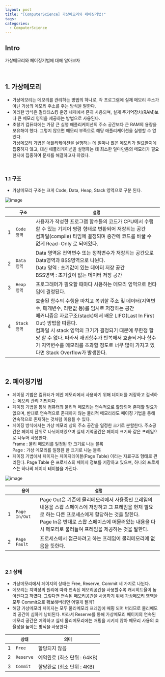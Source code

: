 ```yaml
---
layout: post
title: "[ComputerScience] 가상메모리와 페이징기법!"
tags: 
categories:
  - ComputerScience
---
```


## Intro
가상메모리와 페이징기법에 대해 알아보자

<br/>

## 1. 가상메모리

 - 가상메모리는 메모리를 관리하는 방법의 하나로, 각 프로그램에 실제 메모리 주소가 아닌 가상의 메모리 주소를 주는 방식을 말한다.
 - 이러한 방식은 멀티태스킹 운영 체제에서 흔히 사용되며, 실제 주기억장치(RAM)보다 큰 메모리 영역을 제공하는 방법으로 사용된다.
 - 초창기 컴퓨터에는 가장 큰 실행 애플리케이션의 주소 공간보다 큰 RAM의 용량을 보유해야 했다. 그렇지 않으면 메모리 부족으로 해당 애플리케이션을 실행할 수 없었다. <br/> 가상메모리 기법은 애플리케이션을 실행하는 데 얼마나 많은 메모리가 필요한지에 집중하지 않고, 대신 애플리케이션을 실행하는 데 최소한 얼마만큼의 메모리가 필요한지에 집중하여 문제를 해결하고자 하였다.
 
<br/>

### 1.1 구조

 - 가상메모리 구조는 크게 Code, Data, Heap, Stack 영역으로 구분 된다.
 
![image](https://user-images.githubusercontent.com/51254582/166413272-04105cdf-5873-4409-8abd-5fc34aafea0a.png)

||`구조`|`설명`|
|---|---|---|
|1|`Code 영역`|사용자가 작성한 프로그램 함수들의 코드가 CPU에서 수행할 수 있는 기계어 명령 형태로 변환되어 저장되는 공간 <br/> 컴파일(compile) 타임에 결정되며 중간에 코드를 바꿀 수 없게 Read-Only 로 되어있다.|
|2|`Data 영역`|Data 영역은 전역변수 또는 정적변수가 저장되는 공간으로 Data영역과 BSS영역으로 나뉜다. <br/> Data 영역 : 초기값이 있는 데이터 저장 공간 <br/> BSS영역 : 초기값이 없는 데이터 저장 공간|
|3|`Heap 영역`|프로그래머가 필요할 때마다 사용하는 메모리 영역으로 런타임에 결정된다.|
|4|`Stack 영역`|호출된 함수의 수행을 마치고 복귀할 주소 및 데이터(지역변수, 매개변수, 리턴값 등)를 임시로 저장하는 공간 <br/> 메커니즘은 자료구조(stack)에서 배운 LIFO(Last In First Out) 방법을 따른다. <br/> 컴파일 시 stack 영역의 크기가 결정되기 때문에 무한정 할당 할 수 없다. 따라서 재귀함수가 반복해서 호출되거나 함수가 지역변수를 메모리를 초과할 정도로 너무 많이 가지고 있다면 Stack Overflow가 발생한다.|

<br/>

## 2. 페이징기법
 
 - 페이징 기법은 컴퓨터가 메인 메모리에서 사용하기 위해 데이터를 저장하고 검색하는 메모리 관리 기법이다.
 - 페이징 기법을 통해 컴퓨터의 물리적 메모리는 연속적으로 할당되어 존재할 필요가 없으며, 반대로 연속적으로 존재하지 않는 물리적 메모리라도 페이징 기법을 통해 연속적으로 존재하는 것처럼 이용될 수 있다.
 - 페이징 방식에서는 가상 메모리 상의 주소 공간을 일정한 크기로 분할한다. 주소공간은 페이지 단위로 나뉘어져있으며 실제 기억공간은 페이지 크기와 같은 프레임으로 나누어 사용한다. <br/> Frame : 물리 메모리를 일정된 한 크기로 나눈 블록 <br/> Page : 가상 메모리를 일정된 한 크기로 나눈 블록
 - 페이징 기법에서 페이지는 페이지테이블(Page Table) 이라는 자료구조 형태로 관리된다. Page Table 은 프로세스의 페이지 정보를 저장하고 있으며, 하나의 프로세스는 하나의 페이지 테이블을 가진다.
 
![image](https://user-images.githubusercontent.com/51254582/166415163-c7a95022-70ac-4ca5-ba08-35739efc13f1.png)

||`용어`|`설명`|
|---|---|---|
|1|`Page In/Out`|Page Out은 기존에 물리메모리에서 사용중인 프레임의 내용을 스왑 스페이스에 저장하고 그 프레임을 현재 필요로 하는 다른 프로세스에게 할당하는 것을 말한다. <br/> Page In은 반대로 스왑 스페이스에 머물러있는 내용을 다시 메모리로 불러들여 프레임을 제공하는 것을 말한다.|
|2|`Page Fault`|프로세스에서 접근하려고 하는 프레임이 물리메모리에 없음을 뜻한다.|

<br/>

### 2.1 상태

 - 가상메모리에서 페이지의 상태는 Free, Reserve, Commit 세 가지로 나뉜다.
 - 메모리는 지역성의 원리에 따라 연속된 메모리공간을 사용할수록 캐시히트율이 높아진다고 하였다. 그렇다면 연속된 메모리공간을 사용하기 위해 가상메모리 영역을 모두 Commit으로 확보해버리면 어떻게 될까?
 - 해당 가상메모리 페이지는 모두 물리메모리 프레임에 매핑 되어 버리므로 물리메모리 공간이 심하게 낭비된다. 따라서 Reserve를 통해 가상메모리 페이지의 연속된 메모리 공간은 예약하고 실제 물리메모리에는 매핑을 시키지 않아 메모리 사용의 효율성을 높이는 방식을 사용한다.

||`상태`|`의미`|
|---|---|---|
|1|`Free`|할당되지 않음|
|2|`Reserve`|예약완료 (최소 단위 : 64KB)|
|3|`Commit`|할당완료 (최소 단위 : 4KB)|
